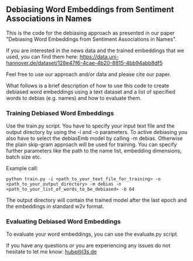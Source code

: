 ## Debiasing Word Embeddings from Sentiment Associations in Names

This is the code for the debiasing approach as presented in our paper "Debiasing Word Embeddings from Sentiment Associations in Names".

If you are interested in the news data and the trained embeddings that we used, you can find them here: https://data.uni-hannover.de/dataset/128e47f6-4cae-4b20-8815-4bb94abb8df5

Feel free to use our approach and/or data and please cite our paper.

What follows is a brief description of how to use this code to create debiased word embeddings using a text dataset and a list of specified words to debias (e.g. names) and how to evaluate them.

### Training Debiased Word Embeddings
Use the train.py script. You have to specify your input text file and the output directory by using the -i and -o parameters.
To active debiasing you also have to select the debiasEmb model by calling -m debias. Otherwise the plain skip-gram approach will
be used for training. You can specify further parameters like the path to the name list, embedding dimensions, batch size etc.

Example call:

```
python train.py -i <path_to_your_text_file_for_training> -o <path_to_your_output_directory> -m debias -n 
<path_to_your_list_of_words_to_be_debiased> -b 64
```

The output directory will contain the trained model after the last epoch and the embeddings in standard w2v format.

### Evaluating Debiased Word Embeddings
To evaluate your word embeddings, you can use the evaluate.py script.



If you have any questions or you are experiencing any issues do not hesitate to let me know: hube@l3s.de





